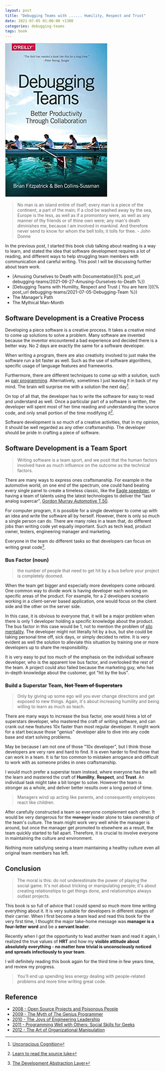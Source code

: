 ```yaml
---
layout: post
title: "Debugging Teams with ...... Humility, Respect and Trust"
date: 2021-07-05 01:00:00 +1300
categories: debugging-teams
tags: book
---
```


![Debugging-teams](/assets/book/debugging-teams.jpg)

> No man is an island entire of itself;
> every man is a piece of the continent, a part of the main;
> if a clod be washed away by the sea, Europe is the less, as well as if a promontory were, as well as any manner of thy friends or of thine own were;
> any man's death diminishes me, because I am involved in mankind.
> And therefore never send to know for whom the bell tolls; it tolls for thee. - John Donne

In the previous post, I started this book club talking about reading is a way to learn, and stated the idea that software development requires a lot of reading, and different ways to help struggling team members with communication and careful writing. This post I will be discussing further about team work.

- [Amusing Ourselves to Death with Documentation]({% post_url debugging-teams/2021-06-27-Amusing-Ourselves-to-Death %})
- [Debugging Teams with Humility, Respect and Trust ( You are here )]({% post_url debugging-teams/2021-07-05-Debugging-Team %})
- The Manager’s Path
- The Mythical Man-Month

## Software Development is a Creative Process

Developing a piece software is a creative process. It takes a creative mind to come up solutions to solve a problem. Many software are invented because the inventor encountered a bad experience and decided there is a better way. No 2 days are exactly the same for a software developer.

When writing a program, there are also creativity involved to just make the software run a bit faster as well. Such as the use of software algorithms, specific usage of language features and frameworks.

Furthermore, there are different techniques to come up with a solution, such as [pair programming](https://en.wikipedia.org/wiki/Pair_programming). Alternatively, sometimes I just leaving it in back of my mind. The brain will surprise me with a solution the next day[^1].

On top of all that, the developer has to write the software for easy to read and understand as well. Once a particular part of a software is written, the developer will spent most of her time reading and understanding the source code, and only small portion of the time modifying it[^2].

Software development is so much of a creative activities, that in my opinion, it should be well regarded as any other craftsmanship. The developer should be pride in crafting a piece of software.

## Software Development is a Team Sport

> Writing software is a team sport, and we posit that the human factors involved have as much influence on the outcome as the technical factors.

There are many ways to express ones craftsmanship. For example in the automotive world, on one end of the spectrum, one could hand beating every single panel to create a timeless classic, like the [Eagle speedster](https://www.eaglegb.com/9/jaguar-e-type-special-editions/eagle-speedster), or having a team of talents using the latest technologies to deliver the "last analog supercar", [Gordon Murray Automotive T.50](https://gordonmurrayautomotive.com/cars/t50).

For computer program, it is possible for a single developer to come up with an idea and write the software all by herself. However, there is only so much a single person can do. There are many roles in a team that, do different jobs than writing code yet equally important. Such as tech lead, product owner, testers, engineering manager and marketing.

Everyone in the team do different tasks so that developers can focus on writing great code[^3].

### Bus Factor (noun)

> the number of people that need to get hit by a bus before your project is completely doomed.

When the team get bigger and especially more developers come onboard. One common way to divide work is having developer each working on specific areas of the product. For example, for a 2 developers scenario working in a client-server based application, one would focus on the client side and the other on the server side.

In this case, it is obvious to everyone that, it will be a major problem when there is only 1 developer holding a specific knowledge about the product. The bus factor in this case would be 1, not to mention the problem of [silo mentality](https://en.wikipedia.org/wiki/Information_silo). The developer might not literally hit by a bus, but she could be taking personal time off, sick days, or simply decided to retire. It is very evident as well the solution to alleviate this situation by training one or more developers up to share the responsibility.

It is very easy to put too much of the emphasis on the individual software developer, who is the apparent low bus factor, and overlooked the rest of the team. A project could also failed because the marketing guy, who has in-depth knowledge about the customer, got "hit by the bus".

### Build a Superstar Team, ~~Not Team of Superstars~~

> Only by giving up some ego will you ever change directions and get exposed to new things. Again, it's about increasing humility and being willing to learn as much as teach.

There are many ways to increase the bus factor, one would hires a lot of superstars developer, who mastered the craft of writing software, and can crank out new features 10x faster than most regular developer. It might work for a start because those "genius" developer able to dive into any code base and start solving problems.

May be because I am not one of those "10x developer", but I think those developers are very rare and hard to find. It is even harder to find those that can work in a team. It is far too common to mistaken arrogance and difficult to work with as someone prides in ones craftsmanship.

I would much prefer a superstar team instead, where everyone has the will the learn and mastered the craft of **Humility**, **Respect**, and **Trust**. An individual task might take a bit longer to solve. However the team is stronger as a whole, and deliver better results over a long period of time.

> Managers wind up acting like parents, and consequently employees react like children.

After carefully constructed a team so everyone complement each other. It would be very dangerous for the ~~manager~~ leader alone to take ownership of the team's culture. The team might work very well while the manager is around, but once the manager get promoted to elsewhere as a result, the team quickly started to fall apart. Therefore, it is crucial to involve everyone in maintaining the culture and environment.

Nothing more satisfying seeing a team maintaining a healthy culture even all original team members has left.

## Conclusion

> The moral is this: do not underestimate the power of playing the social game. It's not about tricking or manipulating people; it's about creating relationships to get things done, and relationships always outlast projects.

This book is so full of advice that I could spend so much more time writing everything about it. It is very suitable for developers in different stages of their carrier. When I first become a team lead and read this book for the very first time, I thought the major take-home message was **manager is a four-letter word** and be a **servant leader**. 

Recently when I got the opportunity to lead another team and read it again, I realized the true values of **HRT** and how my **visible attitude about absolutely everything - no matter how trivial is unconsciously noticed and spreads infectiously to your team**.

I will definitely reading this book again for the third time in few years time, and review my progress.

> You'll end up spending less energy dealing with people-related problems and more time writing great code.

## Reference

- [2008 - Open Source Projects and Poisonous People](https://youtu.be/-F-3E8pyjFo)
- [2009 - The Myth of The Genius Programmer](https://youtu.be/0SARbwvhupQ)
- [2010 - The Joys of Engineering Leadership](https://youtu.be/skD1fjxSRog)
- [2011 - Programming Well with Others: Social Skills for Geeks](https://youtu.be/q-7l8cnpI4k)
- [2012 - The Art of Organizational Manipulation](https://youtu.be/OTCuYzAw31Y)

[^1]: [Unconscious Cognition](https://en.wikipedia.org/wiki/Unconscious_cognition)
[^2]: [Learn to read the source luke](https://blog.codinghorror.com/learn-to-read-the-source-luke/)
[^3]: [The Development Abstraction Layer](https://www.joelonsoftware.com/2006/04/11/the-development-abstraction-layer-2/)
